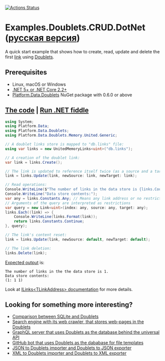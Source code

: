 [![Actions Status](https://github.com/linksplatform/Examples.Doublets.CRUD.DotNet/workflows/CI/badge.svg)](https://github.com/linksplatform/Examples.Doublets.CRUD.DotNet/actions?workflow=CI)

# Examples.Doublets.CRUD.DotNet ([русская версия](https://github.com/linksplatform/Examples.Doublets.CRUD.DotNet/blob/master/README.ru.md))

A quick start example that shows how to create, read, update and delete the first [link](https://github.com/Konard/LinksPlatform/wiki/FAQ#what-does-the-link-mean) using [Doublets](https://github.com/linksplatform/Data.Doublets).

## Prerequisites
* Linux, macOS or Windows
* [.NET 5+ or .NET Core 2.2+](https://dotnet.microsoft.com/download)
* [Platform.Data.Doublets](https://www.nuget.org/packages/Platform.Data.Doublets) NuGet package with 0.6.0 or above

## [The code](https://github.com/linksplatform/Examples.Doublets.CRUD.DotNet/blob/master/csharp/Program.cs) | [Run .NET fiddle](https://dotnetfiddle.net/Y7Zvt0)

```C#
using System;
using Platform.Data;
using Platform.Data.Doublets;
using Platform.Data.Doublets.Memory.United.Generic;

// A doublet links store is mapped to "db.links" file:
using var links = new UnitedMemoryLinks<uint>("db.links");

// A creation of the doublet link: 
var link = links.Create();

// The link is updated to reference itself twice (as a source and a target):
link = links.Update(link, newSource: link, newTarget: link);

// Read operations:
Console.WriteLine($"The number of links in the data store is {links.Count()}.");
Console.WriteLine("Data store contents:");
var any = links.Constants.Any; // Means any link address or no restriction on link address
// Arguments of the query are interpreted as restrictions
var query = new Link<uint>(index: any, source: any, target: any);
links.Each((link) => {
    Console.WriteLine(links.Format(link));
    return links.Constants.Continue;
}, query);

// The link's content reset:
link = links.Update(link, newSource: default, newTarget: default);

// The link deletion:
links.Delete(link);
```

[Expected output](https://github.com/linksplatform/Examples.Doublets.CRUD.DotNet/runs/2646250538#step:3:4) is:

```
The number of links in the the data store is 1.
Data store contents:
(1: 1 1)
```

Look at [ILinks\<TLinkAddress\> documentation](https://linksplatform.github.io/Data/csharp/api/Platform.Data.ILinks-2.html) for more details.

## Looking for something more interesting?
* [Comparison between SQLite and Doublets](https://github.com/linksplatform/Comparisons.SQLiteVSDoublets)
* [Search engine with its web crawler, that stores web-pages in the Doublets](https://github.com/linksplatform/Crawler)
* [GraphQL server that uses Doublets as the database behind the universal API](https://github.com/linksplatform/Data.Doublets.GraphQL)
* [GitHub bot that uses Doublets as the dababase for file templates](https://github.com/linksplatform/Bot)
* [JSON to Doublets importer and Doublets to JSON exporter](https://github.com/linksplatform/Data.Doublets.Json)
* [XML to Doublets importer and Doublets to XML exporter](https://github.com/linksplatform/Data.Doublets.Xml)
